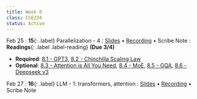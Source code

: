 ```yaml
---
title: Week 8
class: CSE234
status: Active
---
```


Feb 25
: **15**{: .label} Parallelization - 4
  : [Slides](assets/slides/feb25.pdf) &#8226; [Recording](https://podcast.ucsd.edu/watch/wi25/cse234_a00/14) &#8226; Scribe Note
: **Readings**{: .label .label-reading} **(Due 3/4)**
  * **Required**: [8.1 - GPT3](https://arxiv.org/pdf/2005.14165), [8.2 - Chinchilla Scaling Law](https://arxiv.org/abs/2203.15556)
  * **Optional**: [8.3 - Attention is All You Need](https://arxiv.org/pdf/1706.03762), [8.4 - MoE](https://arxiv.org/pdf/1701.06538), [8.5 - GQA](https://arxiv.org/pdf/2305.13245), [8.6 - Deepseek v3](https://arxiv.org/pdf/2412.19437)

Feb 27
: **16**{: .label} LLM - 1: transformers, attention
  : [Slides](assets/slides/feb27.pdf) &#8226; [Recording](https://podcast.ucsd.edu/watch/wi25/cse234_a00/15) &#8226; Scribe Note

